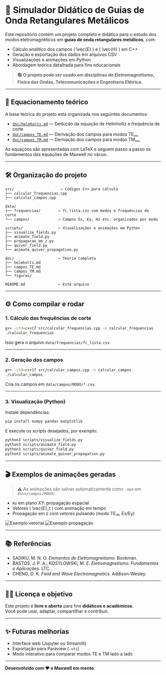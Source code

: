 # 📡 Simulador Didático de Guias de Onda Retangulares Metálicos

Este repositório contém um projeto completo e didático para o estudo dos modos eletromagnéticos em **guias de onda retangulares metálicos**, com:

- Cálculo analítico dos campos \( \vec{E} \) e \( \vec{H} \) em C++
- Geração e exportação dos dados em arquivos CSV
- Visualizações e animações em Python
- Abordagem teórica detalhada para fins educacionais

> **📚 O projeto pode ser usado em disciplinas de Eletromagnetismo, Física das Ondas, Telecomunicações e Engenharia Elétrica.**

---

## 🧮 Equacionamento teórico

A base teórica do projeto está organizada nos seguintes documentos:

- [`doc/helmholtz.md`](doc/helmholtz.md) — Dedução da equação de Helmholtz e frequência de corte
- [`doc/campos_TE.md`](doc/campos_TE.md) — Derivação dos campos para modos TEₘₙ
- [`doc/campos_TM.md`](doc/campos_TM.md) — Derivação dos campos para modos TMₘₙ

As equações são apresentadas com LaTeX e seguem passo a passo os fundamentos das equações de Maxwell no vácuo.

---

## 🛠️ Organização do projeto

```
src/                     ← Códigos C++ para cálculo
├── calcular_frequencias.cpp
├── calcular_campos.cpp

data/
├── frequencias/        ← fc_lista.csv com modos e frequências de corte
└── campos/             ← Campos Ex, Ey, Hz etc. organizados por modo

scripts/                ← Visualizações e animações em Python
├── visualize_fields.py
├── animate_field.py
├── propagacao_em_z.py
├── quiver_field.py
└── animate_quiver_propagation.py

doc/                    ← Teoria completa
├── helmholtz.md
├── campos_TE.md
├── campos_TM.md
└── figuras/

README.md               ← Este arquivo
```

---

## ⚙️ Como compilar e rodar

### 1. Cálculo das frequências de corte

```bash
g++ -std=c++17 src/calcular_frequencias.cpp -o calcular_frequencias
./calcular_frequencias
```

Isso gera o arquivo `data/frequencias/fc_lista.csv`.

---

### 2. Geração dos campos

```bash
g++ -std=c++17 src/calcular_campos.cpp -o calcular_campos
./calcular_campos
```

Cria os campos em `data/campos/MODO/*.csv`.

---

### 3. Visualização (Python)

Instale dependências:
```bash
pip install numpy pandas matplotlib
```

E execute os scripts desejados, por exemplo:

```bash
python3 scripts/visualize_fields.py
python3 scripts/animate_field.py
python3 scripts/quiver_field.py
python3 scripts/animate_quiver_propagation.py
```

---

## 🎬 Exemplos de animações geradas

> ⚠️ As animações são salvas automaticamente como `.mp4` em `data/campos/MODO/`

- `Hz` em plano XY: propagação espacial
- Vetores \( \vec{E}_t \) com animação em tempo
- Propagação em z com vetores pulsando (modo TE₁₀, Ex/Ey)

![Exemplo vetorial](doc/figuras/quiver_demo.png) <!-- opcional -->
![Exemplo propagação](doc/figuras/propagacao_demo.gif) <!-- opcional -->

---

## 📚 Referências

- SADIKU, M. N. O. *Elementos de Eletromagnetismo*. Bookman.
- BASTOS, J. P. A.; KOSYLOWSKI, M. E. *Eletromagnetismo: Fundamentos e Aplicações*. LTC.
- CHENG, D. K. *Field and Wave Electromagnetics*. Addison-Wesley.

---

## 🧑‍🏫 Licença e objetivo

Este projeto é **livre e aberto** para fins **didáticos e acadêmicos**.  
Você pode usar, adaptar, compartilhar e contribuir.

---

## ✨ Futuras melhorias

- Interface web (Jupyter ou Streamlit)
- Exportação para Paraview (`.vti`)
- Modo interativo para comparar modos TE e TM lado a lado

---

**Desenvolvido com ❤️ e Maxwell em mente.**
